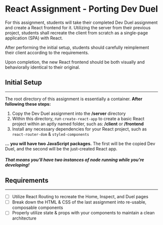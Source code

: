 React Assignment - Porting Dev Duel
===================================

For this assignment, students will take their completed Dev Duel assignment and create a React frontend for it. Utilizing the server from their previous project, students shall recreate the client from scratch as a single-page application (SPA) with React.

After performing the initial setup, students should carefully reimplement their client according to the requirements.

Upon completion, the new React frontend should be both visually and behaviorally identical to their original.

## Initial Setup

---

The root directory of this assignment is essentially a container. **After following these steps:**

1. Copy the Dev Duel assignment into the **/server** directory
2. Within this directory, run `create-react-app` to create a basic React project within an aptly named folder, such as: **/client** or **/frontend**
3. Install any necessary dependencies for your React project, such as `react-router-dom` & `styled-components`

**... you will have two JavaScript packages.** The first will be the copied Dev Duel, and the second will be the just-created React app.

##### That means you'll have two instances of node running while you're developing!

## Requirements

---

 - [ ] Utilize React Routing to recreate the Home, Inspect, and Duel pages
 - [ ] Break down the HTML & CSS of the last assignment into re-usable, composable components
 - [ ] Properly utilize state & props with your components to maintain a clean architecture
